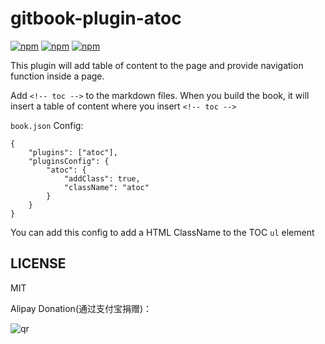 # gitbook-plugin-atoc

[![npm](https://img.shields.io/npm/v/gitbook-plugin-atoc.svg?style=plastic)](https://npmjs.org/package/gitbook-plugin-atoc) [![npm](https://img.shields.io/npm/dm/gitbook-plugin-atoc.svg?style=plastic)](https://npmjs.org/package/gitbook-plugin-atoc) [![npm](https://img.shields.io/npm/dt/gitbook-plugin-atoc.svg?style=plastic)](https://npmjs.org/package/gitbook-plugin-atoc)

This plugin will add table of content to the page and provide navigation function inside a page.

Add `<!-- toc -->` to the markdown files. When you build the book, it will insert a table of content where you insert `<!-- toc -->`


`book.json` Config:


```
{
	"plugins": ["atoc"],
	"pluginsConfig": {
		"atoc": {
			"addClass": true,
			"className": "atoc"
		}
	}
}
```

You can add this config to add a HTML ClassName to the TOC `ul` element


## LICENSE

MIT

Alipay Donation(通过支付宝捐赠)：

![qr](https://cloud.githubusercontent.com/assets/1890238/15489630/fccbb9cc-2193-11e6-9fed-b93c59d6ef37.png)
